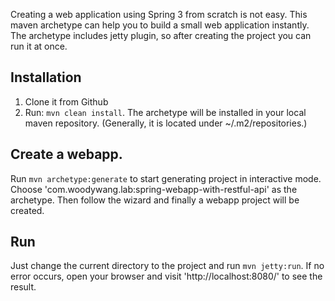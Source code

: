 Creating a web application using Spring 3 from scratch is not easy. This maven archetype can help you to build a small web application instantly. The archetype includes jetty plugin, so after creating the project you can run it at once.

## Installation
1. Clone it from Github
2. Run: `mvn clean install`. The archetype will be installed in your local maven repository. (Generally, it is located under ~/.m2/repositories.)

## Create a webapp.
Run `mvn archetype:generate` to start generating project in interactive mode. Choose 'com.woodywang.lab:spring-webapp-with-restful-api' as the archetype. Then follow the wizard and finally a webapp project will be created.

## Run
Just change the current directory to the project and run `mvn jetty:run`. If no error occurs, open your browser and visit 'http://localhost:8080/' to see the result.
